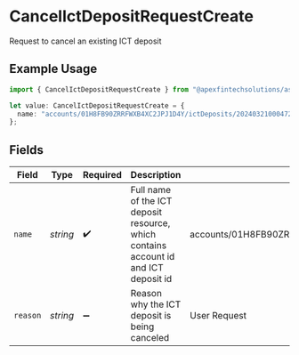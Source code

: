 # CancelIctDepositRequestCreate

Request to cancel an existing ICT deposit

## Example Usage

```typescript
import { CancelIctDepositRequestCreate } from "@apexfintechsolutions/ascend-sdk/models/components";

let value: CancelIctDepositRequestCreate = {
  name: "accounts/01H8FB90ZRRFWXB4XC2JPJ1D4Y/ictDeposits/20240321000472",
};
```

## Fields

| Field                                                                               | Type                                                                                | Required                                                                            | Description                                                                         | Example                                                                             |
| ----------------------------------------------------------------------------------- | ----------------------------------------------------------------------------------- | ----------------------------------------------------------------------------------- | ----------------------------------------------------------------------------------- | ----------------------------------------------------------------------------------- |
| `name`                                                                              | *string*                                                                            | :heavy_check_mark:                                                                  | Full name of the ICT deposit resource, which contains account id and ICT deposit id | accounts/01H8FB90ZRRFWXB4XC2JPJ1D4Y/ictDeposits/20240321000472                      |
| `reason`                                                                            | *string*                                                                            | :heavy_minus_sign:                                                                  | Reason why the ICT deposit is being canceled                                        | User Request                                                                        |